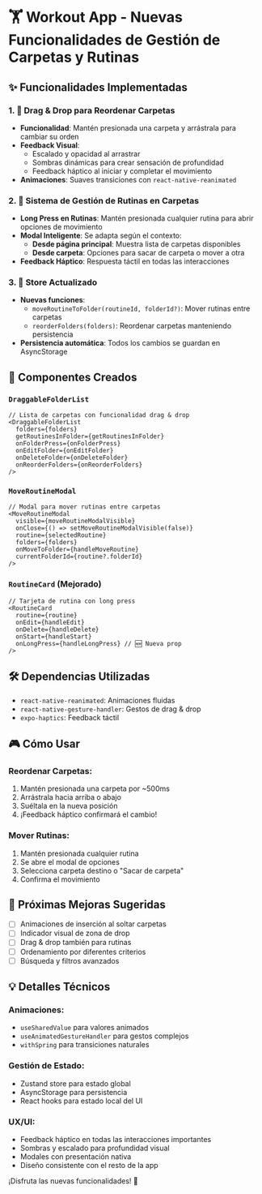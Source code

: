 # 🏋️ Workout App - Nuevas Funcionalidades de Gestión de Carpetas y Rutinas

## ✨ Funcionalidades Implementadas

### 1. 🎯 Drag & Drop para Reordenar Carpetas

- **Funcionalidad**: Mantén presionada una carpeta y arrástrala para cambiar su orden
- **Feedback Visual**:
  - Escalado y opacidad al arrastrar
  - Sombras dinámicas para crear sensación de profundidad
  - Feedback háptico al iniciar y completar el movimiento
- **Animaciones**: Suaves transiciones con `react-native-reanimated`

### 2. 📱 Sistema de Gestión de Rutinas en Carpetas

- **Long Press en Rutinas**: Mantén presionada cualquier rutina para abrir opciones de movimiento
- **Modal Inteligente**: Se adapta según el contexto:
  - **Desde página principal**: Muestra lista de carpetas disponibles
  - **Desde carpeta**: Opciones para sacar de carpeta o mover a otra
- **Feedback Háptico**: Respuesta táctil en todas las interacciones

### 3. 🔄 Store Actualizado

- **Nuevas funciones**:
  - `moveRoutineToFolder(routineId, folderId?)`: Mover rutinas entre carpetas
  - `reorderFolders(folders)`: Reordenar carpetas manteniendo persistencia
- **Persistencia automática**: Todos los cambios se guardan en AsyncStorage

## 🎨 Componentes Creados

### `DraggableFolderList`

```tsx
// Lista de carpetas con funcionalidad drag & drop
<DraggableFolderList
  folders={folders}
  getRoutinesInFolder={getRoutinesInFolder}
  onFolderPress={onFolderPress}
  onEditFolder={onEditFolder}
  onDeleteFolder={onDeleteFolder}
  onReorderFolders={onReorderFolders}
/>
```

### `MoveRoutineModal`

```tsx
// Modal para mover rutinas entre carpetas
<MoveRoutineModal
  visible={moveRoutineModalVisible}
  onClose={() => setMoveRoutineModalVisible(false)}
  routine={selectedRoutine}
  folders={folders}
  onMoveToFolder={handleMoveRoutine}
  currentFolderId={routine?.folderId}
/>
```

### `RoutineCard` (Mejorado)

```tsx
// Tarjeta de rutina con long press
<RoutineCard
  routine={routine}
  onEdit={handleEdit}
  onDelete={handleDelete}
  onStart={handleStart}
  onLongPress={handleLongPress} // 🆕 Nueva prop
/>
```

## 🛠️ Dependencias Utilizadas

- `react-native-reanimated`: Animaciones fluidas
- `react-native-gesture-handler`: Gestos de drag & drop
- `expo-haptics`: Feedback táctil

## 🎮 Cómo Usar

### Reordenar Carpetas:

1. Mantén presionada una carpeta por ~500ms
2. Arrástrala hacia arriba o abajo
3. Suéltala en la nueva posición
4. ¡Feedback háptico confirmará el cambio!

### Mover Rutinas:

1. Mantén presionada cualquier rutina
2. Se abre el modal de opciones
3. Selecciona carpeta destino o "Sacar de carpeta"
4. Confirma el movimiento

## 🔮 Próximas Mejoras Sugeridas

- [ ] Animaciones de inserción al soltar carpetas
- [ ] Indicador visual de zona de drop
- [ ] Drag & drop también para rutinas
- [ ] Ordenamiento por diferentes criterios
- [ ] Búsqueda y filtros avanzados

## 💡 Detalles Técnicos

### Animaciones:

- `useSharedValue` para valores animados
- `useAnimatedGestureHandler` para gestos complejos
- `withSpring` para transiciones naturales

### Gestión de Estado:

- Zustand store para estado global
- AsyncStorage para persistencia
- React hooks para estado local del UI

### UX/UI:

- Feedback háptico en todas las interacciones importantes
- Sombras y escalado para profundidad visual
- Modales con presentación nativa
- Diseño consistente con el resto de la app

¡Disfruta las nuevas funcionalidades! 🚀
